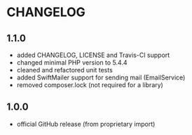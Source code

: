 CHANGELOG
=========

1.1.0
-----

 * added CHANGELOG, LICENSE and Travis-CI support
 * changed minimal PHP version to 5.4.4
 * cleaned and refactored unit tests
 * added SwiftMailer support for sending mail (EmailService)
 * removed composer.lock (not required for a library)

1.0.0
-----
 * official GitHub release (from proprietary import)

